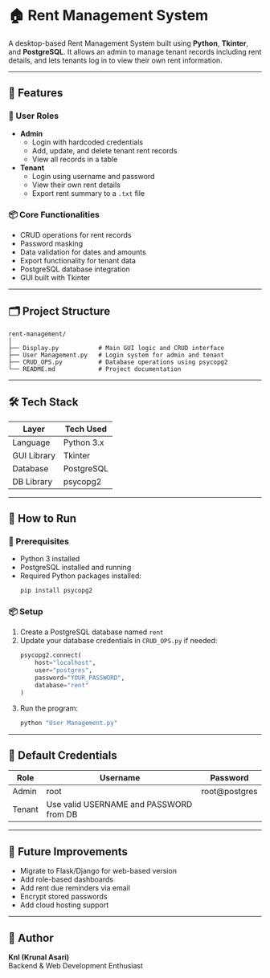 
# 🏠 Rent Management System

A desktop-based Rent Management System built using **Python**, **Tkinter**, and **PostgreSQL**. It allows an admin to manage tenant records including rent details, and lets tenants log in to view their own rent information.

---

## 🚀 Features

### 🔐 User Roles
- **Admin**
  - Login with hardcoded credentials
  - Add, update, and delete tenant rent records
  - View all records in a table
- **Tenant**
  - Login using username and password
  - View their own rent details
  - Export rent summary to a `.txt` file

### 📦 Core Functionalities
- CRUD operations for rent records
- Password masking
- Data validation for dates and amounts
- Export functionality for tenant data
- PostgreSQL database integration
- GUI built with Tkinter

---

## 🗂️ Project Structure

```
rent-management/
│
├── Display.py           # Main GUI logic and CRUD interface
├── User Management.py   # Login system for admin and tenant
├── CRUD_OPS.py          # Database operations using psycopg2
└── README.md            # Project documentation
```

---

## 🛠️ Tech Stack

| Layer        | Tech Used       |
|-------------|-----------------|
| Language     | Python 3.x      |
| GUI Library  | Tkinter         |
| Database     | PostgreSQL      |
| DB Library   | psycopg2        |

---

## 🧰 How to Run

### 📝 Prerequisites
- Python 3 installed
- PostgreSQL installed and running
- Required Python packages installed:
  ```bash
  pip install psycopg2
  ```

### 📦 Setup
1. Create a PostgreSQL database named `rent`
2. Update your database credentials in `CRUD_OPS.py` if needed:
   ```python
   psycopg2.connect(
       host="localhost",
       user="postgres",
       password="YOUR_PASSWORD",
       database="rent"
   )
   ```
3. Run the program:
   ```bash
   python "User Management.py"
   ```

---

## 👥 Default Credentials

| Role   | Username | Password       |
|--------|----------|----------------|
| Admin  | root     | root@postgres     |
| Tenant | Use valid USERNAME and PASSWORD from DB |

---

## 📁 Future Improvements
- Migrate to Flask/Django for web-based version
- Add role-based dashboards
- Add rent due reminders via email
- Encrypt stored passwords
- Add cloud hosting support

---

## 💬 Author

**Knl (Krunal Asari)**  
Backend & Web Development Enthusiast
